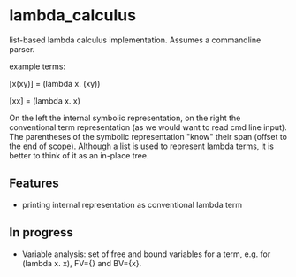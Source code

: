 # lambda_calculus
list-based lambda calculus implementation. Assumes a commandline parser.

example terms: 

[x(xy)] = (lambda x. (xy))

[xx]   = (lambda x. x)

On the left the internal symbolic representation, on the right the conventional term representation (as we would want to read cmd line input). The parentheses of the symbolic representation "know" their span (offset to the end of scope). Although a list is used to represent lambda terms, it is better to think of it as an in-place tree.

## Features

* printing internal representation as conventional lambda term

## In progress

* Variable analysis: set of free and bound variables for a term, e.g. for (lambda x. x), FV={} and BV={x}.
